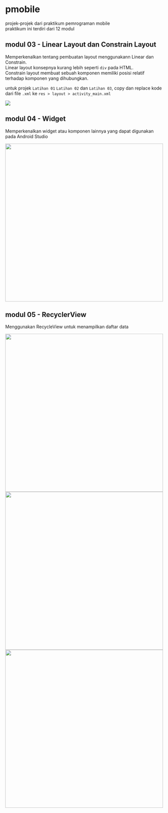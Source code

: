 # pmobile
projek-projek dari praktikum pemrograman mobile  
praktikum ini terdiri dari 12 modul

## modul 03 - Linear Layout dan Constrain Layout
Memperkenalkan tentang pembuatan layout menggunakann Linear dan Constrain.  
Linear layout konsepnya kurang lebih seperti `div` pada HTML.  
Constrain layout membuat sebuah komponen memiliki posisi relatif terhadap komponen yang dihubungkan.    
  
untuk projek `Latihan 01` `Latihan 02` dan `Latihan 03`, copy dan replace kode dari file `.xml` ke `res > layout > activity_main.xml`

<img src="https://i.ibb.co/s9HQT4V/modul-03.png">

## modul 04 - Widget
Memperkenalkan widget atau komponen lainnya yang dapat digunakan pada Android Studio

<img src="https://i.ibb.co/1qDCGBd/modul-04.png" height="500">

## modul 05 - RecyclerView
Menggunakan RecycleView untuk menampilkan daftar data

<img src="https://i.ibb.co/WgfLQJ2/05-praktik-cr.png" height="500"> <img src="https://i.ibb.co/hWzGrFc/05-latihan.png" height="500"> <img src="https://i.ibb.co/n1NVQgf/05-tugas.png" height="500">

